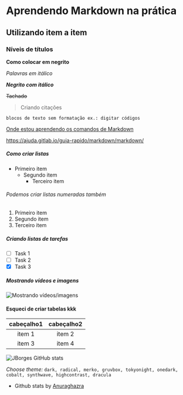 # Aprendendo Markdown na prática
## Utilizando item a item
### Níveis de títulos

**Como colocar em negrito**

_Palavras em itálico_

**_Negrito com itálico_**

~~Tachado~~

>Criando citações

`blocos de texto sem formatação
ex.: digitar códigos`

[Onde estou aprendendo os comandos de Markdown](https://ajuda.gitlab.io/guia-rapido/markdown/markdown/)

<https://ajuda.gitlab.io/guia-rapido/markdown/markdown/>

##### Como criar listas
- Primeiro item
    - Segundo item
        - Terceiro item

###### Podemos criar listas numeradas também
1. Primeiro item
1. Segundo item
1. Terceiro item

##### Criando listas de tarefas
- [ ] Task 1
- [ ] Task 2
- [x] Task 3

##### **Mostrando vídeos e imagens**

![Mostrando vídeos/imagens](https://static.vecteezy.com/ti/fotos-gratis/t2/22653879-fantasia-ilha-com-cachoeiras-3d-ilustracao-elementos-do-isto-imagem-mobiliado-de-nasa-generativo-ai-gratis-foto.jpg)

#### Esqueci de criar tabelas kkk

| cabeçalho1 | cabeçalho2 |
| :---: | :---:|
| item 1 | item 2|
|item 3| item 4|

![JBorges GitHub stats](https://github-readme-stats.vercel.app/api?username=jucileneborges&show_icons=true&theme=radical)

_Choose theme:_ `dark, radical, merko, gruvbox, tokyonight, onedark, cobalt, synthwave, highcontrast, dracula`

- Github stats by [Anuraghazra](https://github.com/anuraghazra/github-readme-stats)

